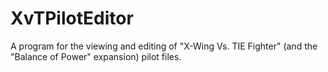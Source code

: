 # XvTPilotEditor
A program for the viewing and editing of "X-Wing Vs. TIE Fighter" (and the "Balance of Power" expansion) pilot files.
